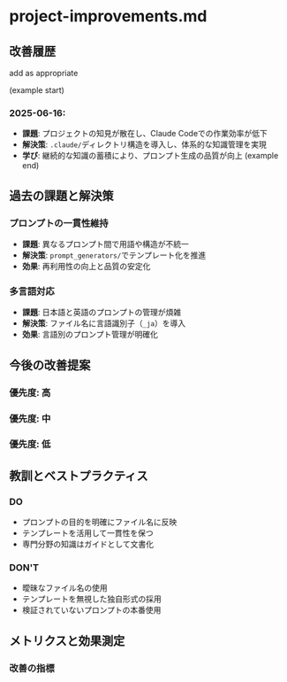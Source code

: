 # project-improvements.md

## 改善履歴

add as appropriate

(example start)
### 2025-06-16:
- **課題**: プロジェクトの知見が散在し、Claude Codeでの作業効率が低下
- **解決策**: `.claude/`ディレクトリ構造を導入し、体系的な知識管理を実現
- **学び**: 継続的な知識の蓄積により、プロンプト生成の品質が向上
(example end)

## 過去の課題と解決策

### プロンプトの一貫性維持
- **課題**: 異なるプロンプト間で用語や構造が不統一
- **解決策**: `prompt_generators/`でテンプレート化を推進
- **効果**: 再利用性の向上と品質の安定化

### 多言語対応
- **課題**: 日本語と英語のプロンプトの管理が煩雑
- **解決策**: ファイル名に言語識別子（`_ja`）を導入
- **効果**: 言語別のプロンプト管理が明確化

## 今後の改善提案

### 優先度: 高

### 優先度: 中

### 優先度: 低

## 教訓とベストプラクティス

### DO
- プロンプトの目的を明確にファイル名に反映
- テンプレートを活用して一貫性を保つ
- 専門分野の知識はガイドとして文書化

### DON'T
- 曖昧なファイル名の使用
- テンプレートを無視した独自形式の採用
- 検証されていないプロンプトの本番使用

## メトリクスと効果測定

### 改善の指標
